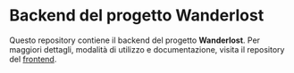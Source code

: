 # Backend del progetto **Wanderlost**

Questo repository contiene il backend del progetto **Wanderlost**. Per maggiori dettagli, modalità di utilizzo e documentazione, visita il repository del [frontend](https://github.com/rachelebarberis/epicode-capstone).

